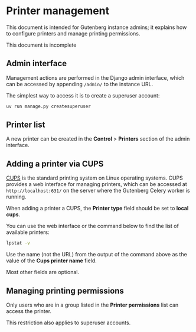 # Printer management
This document is intended for Gutenberg instance admins;
it explains how to configure printers and manage printing permissions.

<div class="warning">

This document is incomplete

</div>

## Admin interface
Management actions are performed in the Django admin interface,
which can be accessed by appending `/admin/` to the instance URL.

The simplest way to access it is to create a superuser account:
```bash
uv run manage.py createsuperuser
```

## Printer list
A new printer can be created in the **Control** > **Printers** section of the admin interface.

## Adding a printer via CUPS
[CUPS](https://openprinting.github.io/cups/) is the standard printing system on Linux operating systems.
CUPS provides a web interface for managing printers, which can be accessed at `http://localhost:631/`
on the server where the Gutenberg Celery worker is running.

When adding a printer a CUPS, the **Printer type** field should be set to **local cups**. 

You can use the web interface or the command below to find the list of available printers:
```bash
lpstat -v
```
Use the name (not the URL) from the output of the command above as the value of the **Cups printer name** field.

Most other fields are optional.

## Managing printing permissions
Only users who are in a group listed in the **Printer permissions** list can access the printer.

<div class="warning">

This restriction also applies to superuser accounts.

</div>
